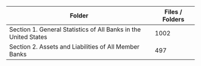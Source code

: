 | Folder                                                          |   Files / Folders |
|-----------------------------------------------------------------|-------------------|
| Section 1. General Statistics of All Banks in the United States |              1002 |
| Section 2. Assets and Liabilities of All Member Banks           |               497 |